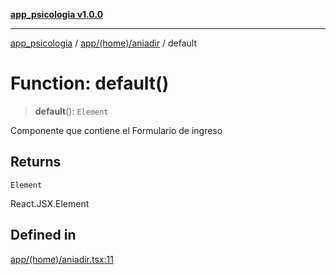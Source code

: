 [**app_psicologia v1.0.0**](../../../../README.md)

***

[app_psicologia](../../../../modules.md) / [app/(home)/aniadir](../README.md) / default

# Function: default()

> **default**(): `Element`

Componente que contiene el Formulario de ingreso

## Returns

`Element`

React.JSX.Element

## Defined in

[app/(home)/aniadir.tsx:11](https://github.com/XxtbmfxX/app_psicologia/blob/da762f4f9225edbb02c8e13dfe2f9bc7ae75eef5/app/(home)/aniadir.tsx#L11)
